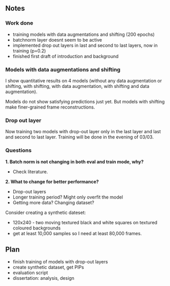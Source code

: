 ## Notes ##
### Work done
* training models with data augmentations and shifting (200 epochs)
* batchnorm layer doesnt seem to be active
* implemented drop out layers in last and second to last layers, now in training (p=0.2)
* finished first draft of introduction and background

### Models with data augmentations and shifting

I show quantitative results on 4 models (without any data augmentation or shifting, with shifting, with data augmentation, with shifting and data augmentation).

Models do not show satisfying predictions just yet. But models with shifting make finer-grained frame reconstructions.

### Drop out layer

Now training two models with drop-out layer only in the last layer and last and second to last layer. Training will be done in the evening of 03/03.

### Questions
__1. Batch norm is not changing in both eval and train mode, why?__
* Check literature.

__2. What to change for better performance?__
* Drop-out layers
* Longer training period? Might only overfit the model
* Getting more data? Changing dataset?

Consider creating a synthetic dateset:
- 120x240 - two moving textured black and white squares on textured coloured backgrounds
- get at least 10,000 samples so I need at least 80,000 frames.


## Plan ##
* finish training of models with drop-out layers
* create synthetic dataset, get PIPs 
* evaluation script
* dissertation: analysis, design
